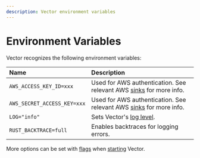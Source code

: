 ```yaml
---
description: Vector environment variables
---
```


# Environment Variables

Vector recognizes the following environment variables:

| Name                        | Description                                                                      |
|:----------------------------|:---------------------------------------------------------------------------------|
| `AWS_ACCESS_KEY_ID=xxx`     | Used for AWS authentication. See relevant AWS [sinks][docs.sinks] for more info. |
| `AWS_SECRET_ACCESS_KEY=xxx` | Used for AWS authentication. See relevant AWS [sinks][docs.sinks] for more info. |
| `LOG="info"`                | Sets Vector's [log level][docs.monitoring.logs].                                 |
| `RUST_BACKTRACE=full`       | Enables backtraces for logging errors.                                           |

More options can be set with [flags][docs.starting.flags] when
[starting][docs.starting] Vector.


[docs.monitoring.logs]: ../../usage/administration/monitoring.md#logs
[docs.sinks]: ../../usage/configuration/sinks
[docs.starting.flags]: ../../usage/administration/starting.md#flags
[docs.starting]: ../../usage/administration/starting.md
